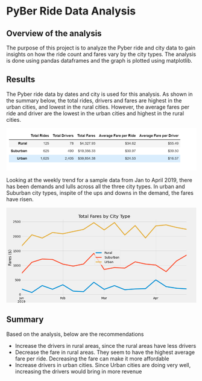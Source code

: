 # PyBer Ride Data Analysis

## Overview of the analysis

The purpose of this project is to analyze the Pyber ride and city data to gain insights on how the ride count and fares vary by the city types. The analysis is done using pandas dataframes and the graph is plotted using matplotlib.

## Results

The Pyber ride data by dates and city is used for this analysis. As shown in the summary below, the total rides, drivers and fares are highest in the urban cities, and lowest in the rural cities. However, the average fares per ride and driver are the lowest in the urban cities and highest in the rural cities.

![Summary_b](https://github.com/ssathyanath/Pyber_Analysis/blob/master/Analysis/Summary_DataFrame.PNG)

Looking at the weekly trend for a sample data from Jan to April 2019, there has been demands and lulls across all the three city types. In urban and Suburban city types, inspite of the ups and downs in the demand, the fares have risen.

![plot_Summary_b](https://github.com/ssathyanath/Pyber_Analysis/blob/master/Analysis/Fig1.png)

## Summary

Based on the analysis, below are the recommendations

* Increase the drivers in rural areas, since the rural areas have less drivers
* Decrease the fare in rural areas. They seem to have the highest average fare per ride. Decreasing the fare can make it more affordable
* Increase drivers in urban cities. Since Urban cities are doing very well, increasing the drivers would bring in more revenue
